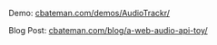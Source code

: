 Demo: [cbateman.com/demos/AudioTrackr/](http://cbateman.com/demos/AudioTrackr/)

Blog Post: [cbateman.com/blog/a-web-audio-api-toy/](http://cbateman.com/blog/a-web-audio-api-toy/)

